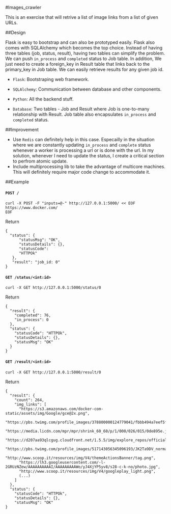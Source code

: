 #Images_crawler

This is an exercise that will retrive a list of image links from a list of given URLs.

##Design

Flask is easy to bootstrap and can also be prototyped easily. Flask also comes with SQLAlchemy which becomes the top choice. Instead of having three tables (job, status, result), having two tables can simplify the problem. We can push `in_process` and `completed` status to Job table. In addition, We just need to create a foreign_key in Result table that links back to the primary_key in Job table. We can easily retrieve results for any given job id.

- `Flask`: Bootstraping web framework.

- `SQLAlchemy`: Communication between database and other components.

- `Python`: All the backend stuff.

- `Database`: Two tables - Job and Result where Job is one-to-many relationship with Result. Job table also encapsulates `in_process` and `completed` status.

##Improvement
- Use `Redis` can definitely help in this case. Especailly in the situation where we are constantly updating `in_process` and `complete` status whenever a worker is processing a url or is done with the url. In my solution, whenever I need to update the status, I create a critical section to perfrom atomic update.
- Include multiprocessing lib to take the advantage of multicore machines. This will definitely require major code change to accommodate it.

##Example

#### ```POST /```
```
curl -X POST -F "inputs=@-" http://127.0.0.1:5000/ << EOF
https://www.docker.com/
EOF
```
Return

```
{
  "status": {
      "statusMsg": "OK", 
      "statusDetails": {}, 
      "statusCode": 
      "HTTPOk"
   },
   "result": "job_id: 0"
}
```

#### ```GET /status/<int:id>```
```
curl -X GET http://127.0.0.1:5000/status/0
```

Return

```
{
  "result": {
    "completed": 76,
    "in_process": 0
  },
  "status": {
    "statusCode": "HTTPOk",
    "statusDetails": {},
    "statusMsg": "OK"
  }
}
```

#### ```GET /result/<int:id>```
```
curl -X GET http://127.0.0.1:5000/result/0
```

Return

```
{
  "result": {
    "count": 264,
    "img_links": [
      "https://s3.amazonaws.com/docker-com-static/assets/img/Google/gce@2x.png",
      "https://pbs.twimg.com/profile_images/378800000124779041/fbbb494a7eef5f9278c6967b6072ca3e_400x400.png",
      "https://media.licdn.com/mpr/mpr/shrink_60_60/p/1/000/026/015/0de895e.jpg",
      "https://d207aa93qlcgug.cloudfront.net/1.5.5/img/explore_repos/official_mysql.png",
      "https://pbs.twimg.com/profile_images/517143056345096193/JK2Ta9DV_normal.png",
      "http://www.scoop.it/resources/img/V4/themeActionsBanner/tag.png",
      "https://lh3.googleusercontent.com/-l-2GRUzNZew/AAAAAAAAAAI/AAAAAAAAAWo/yJ4XjYP5yv8/s28-c-k-no/photo.jpg",
      "http://www.scoop.it/resources/img/V4/googleplay_light.png",
      (...)
    ]
  },
  "status": {
    "statusCode": "HTTPOk",
    "statusDetails": {},
    "statusMsg": "OK"
}
```



